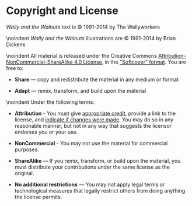 # Copyright and License

*Wally and the Walnuts* text is &copy; 1991-2014 by The Wallyworkers

\noindent *Wally and the Walnuts* illustrations are &copy; 1991-2014 by Brian Dickens

\noindent All material is released under the Creative Commons [Attribution-NonCommercial-ShareAlike 4.0 License](https://creativecommons.org/licenses/by-nc-sa/4.0/), in the ["Softcover" format](https://github.com/metaeducation/walnuts).  You are free to:

* **Share** — copy and redistribute the material in any medium or format

* **Adapt** — remix, transform, and build upon the material

\noindent Under the following terms:

* **Attribution** - You must give [appropriate credit](https://creativecommons.org/licenses/by-nc-sa/4.0/#), provide a link to the license, and [indicate if changes were made](https://creativecommons.org/licenses/by-nc-sa/4.0/#). You may do so in any reasonable manner, but not in any way that suggests the licensor endorses you or your use.

* **NonCommercial** - You may not use the material for commercial purposes.

* **ShareAlike** — If you remix, transform, or build upon the material, you must distribute your contributions under the same license as the original.

* **No additional restrictions** — You may not apply legal terms or technological measures that legally restrict others from doing anything the license permits.

